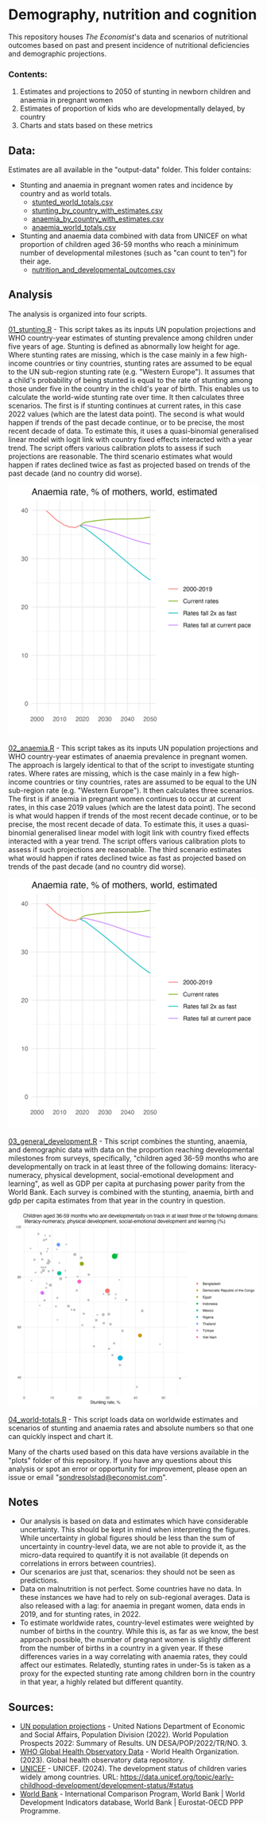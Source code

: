 # Demography, nutrition and cognition

This repository houses _The Economist_'s data and scenarios of nutritional outcomes based on past and present incidence of nutritional deficiencies and demographic projections. 

### Contents:
1. Estimates and projections to 2050 of stunting in newborn children and anaemia in pregnant women
2. Estimates of proportion of kids who are developmentally delayed, by country
3. Charts and stats based on these metrics


## Data:
Estimates are all available in the "output-data" folder. This folder contains:
* Stunting and anaemia in pregnant women rates and incidence by country and as world totals.
  * [stunted_world_totals.csv](./output-data/stunted_world_totals.csv)
  * [stunting_by_country_with_estimates.csv](./output-data/stunting_by_country_with_estimates.csv)
  * [anaemia_by_country_with_estimates.csv](./output-data/anaemia_by_country_with_estimates.csv)
  * [anaemia_world_totals.csv](./output-data/anaemia_world_totals.csv)
* Stunting and anaemia data combined with data from UNICEF on what proportion of children aged 36-59 months who reach a mininimum number of developmental milestones (such as "can count to ten") for their age. 
  * [nutrition_and_developmental_outcomes.csv](./output-data/nutrition_and_developmental_outcomes.csv)

## Analysis
The analysis is organized into four scripts.

[01_stunting.R](./scripts/01_stunting.R) - This script takes as its inputs UN population projections and WHO country-year estimates of stunting prevalence among children under five years of age. Stunting is defined as abnormally low height for age. Where stunting rates are missing, which is the case mainly in a few high-income countries or tiny countries, stunting rates are assumed to be equal to the UN sub-region stunting rate (e.g. "Western Europe"). It assumes that a child's probability of being stunted is equal to the rate of stunting among those under five in the country in the child's year of birth. This enables us to calculate the world-wide stunting rate over time. It then calculates three scenarios. The first is if stunting continues at current rates, in this case 2022 values (which are the latest data point). The second is what would happen if trends of the past decade continue, or to be precise, the most recent decade of data. To estimate this, it uses a quasi-binomial generalised linear model with logit link with country fixed effects interacted with a year trend. The script offers various calibration plots to assess if such projections are reasonable. The third scenario estimates what would happen if rates declined twice as fast as projected based on trends of the past decade (and no country did worse).

![Stunting rates](plots/amaemia_world_rates.png)

[02_anaemia.R](./scripts/02_anaemia.R) - This script takes as its inputs UN population projections and WHO country-year estimates of anaemia prevalence in pregnant women. The approach is largely identical to that of the script to investigate stunting rates. Where rates are missing, which is the case mainly in a few high-income countries or tiny countries, rates are assumed to be equal to the UN sub-region rate (e.g. "Western Europe"). It then calculates three scenarios. The first is if anaemia in pregnant women continues to occur at current rates, in this case 2019 values (which are the latest data point). The second is what would happen if trends of the most recent decade continue, or to be precise, the most recent decade of data. To estimate this, it uses a quasi-binomial generalised linear model with logit link with country fixed effects interacted with a year trend. The script offers various calibration plots to assess if such projections are reasonable. The third scenario estimates what would happen if rates declined twice as fast as projected based on trends of the past decade (and no country did worse).

![Anaemia rates](plots/amaemia_world_rates.png)

[03_general_development.R](./scripts/03_general_development.R) - This script combines the stunting, anaemia, and demographic data with data on the proportion reaching developmental milestones from surveys, specifically, "children aged 36-59 months who are developmentally on track in at least three of the following domains: literacy-numeracy, physical development, social-emotional development and learning", as well as GDP per capita at purchasing power parity from the World Bank. Each survey is combined with the stunting, anaemia, birth and gdp per capita estimates from that year in the country in question.

![Developmental milestones](plots/developmental_outcomes_v_stunting.png)

[04_world-totals.R](./scripts/04_world-totals.R) - This script loads data on worldwide estimates and scenarios of stunting and anaemia rates and absolute numbers so that one can quickly inspect and chart it. 

Many of the charts used based on this data have versions available in the "plots" folder of this repository. If you have any questions about this analysis or spot an error or opportunity for improvement, please open an issue or email "sondresolstad@economist.com".

## Notes
* Our analysis is based on data and estimates which have considerable uncertainty. This should be kept in mind when interpreting the figures. While uncertainty in global figures should be less than the sum of uncertainty in country-level data, we are not able to provide it, as the micro-data required to quantify it is not available (it depends on correlations in errors between countries).
* Our scenarios are just that, scenarios: they should not be seen as predictions. 
* Data on malnutrition is not perfect. Some countries have no data. In these instances we have had to rely on sub-regional averages. Data is also released with a lag: for anaemia in pregant women, data ends in 2019, and for stunting rates, in 2022. 
* To estimate worldwide rates, country-level estimates were weighted by number of births in the country. While this is, as far as we know, the best approach possible, the number of pregnant women is slightly different from the number of births in a country in a given year. If these differences varies in a way correlating with anaemia rates, they could affect our estimates. Relatedly, stunting rates in under-5s is taken as a proxy for the expected stunting rate among children born in the country in that year, a highly related but different quantity.   

## Sources:
* [UN population projections](https://population.un.org/wpp/) - United Nations Department of Economic and Social Affairs, Population Division (2022). World Population
Prospects 2022: Summary of Results. UN DESA/POP/2022/TR/NO. 3. 
* [WHO Global Health Observatory Data](https://www.who.int/data/gho) - World Health Organization. (2023). Global health observatory data repository.
* [UNICEF](https://data.unicef.org/topic/early-childhood-development/development-status/) - UNICEF. (2024). The development status of children varies widely among countries. URL: https://data.unicef.org/topic/early-childhood-development/development-status/#status
* [World Bank](https://data.worldbank.org/indicator/NY.GDP.PCAP.PP.CD) - International Comparison Program, World Bank | World Development Indicators database, World Bank | Eurostat-OECD PPP Programme.
